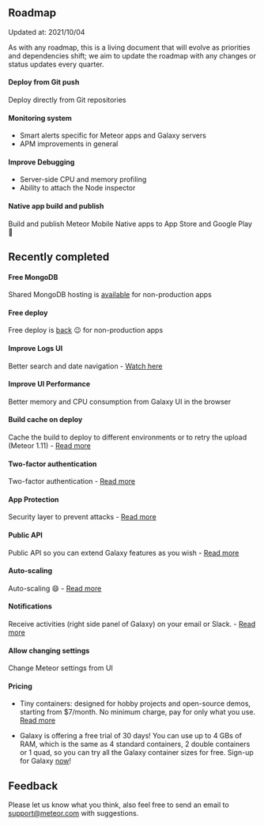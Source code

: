 ## Roadmap
Updated at: 2021/10/04

As with any roadmap, this is a living document that will evolve as priorities and dependencies shift; we aim to update the roadmap with any changes or status updates every quarter. 

#### Deploy from Git push
Deploy directly from Git repositories

#### Monitoring system
- Smart alerts specific for Meteor apps and Galaxy servers
- APM improvements in general

#### Improve Debugging
- Server-side CPU and memory profiling
- Ability to attach the Node inspector
 
#### Native app build and publish
Build and publish Meteor Mobile Native apps to App Store and Google Play :rocket: 

## Recently completed

#### Free MongoDB
Shared MongoDB hosting is [available](https://www.meteor.com/cloud) for non-production apps

#### Free deploy
Free deploy is [back](https://www.meteor.com/cloud) :wink: for non-production apps

#### Improve Logs UI
Better search and date navigation - [Watch here](https://www.youtube.com/watch?v=WPYyHeWM21Q)

#### Improve UI Performance
Better memory and CPU consumption from Galaxy UI in the browser

#### Build cache on deploy
Cache the build to deploy to different environments or to retry the upload (Meteor 1.11) - [Read more](https://galaxy-guide.meteor.com/deploy-guide.html#cache-build)

#### Two-factor authentication
Two-factor authentication - [Read more](https://galaxy-guide.meteor.com/security.html#two-factor-authentication)

#### App Protection
Security layer to prevent attacks - [Read more](https://galaxy-guide.meteor.com/protection.html)

#### Public API
Public API so you can extend Galaxy features as you wish - [Read more](https://galaxy-guide.meteor.com/api.html)

#### Auto-scaling
Auto-scaling :smile: - [Read more](https://galaxy-guide.meteor.com/triggers.html)

#### Notifications
Receive activities (right side panel of Galaxy) on your email or Slack. - [Read more](https://galaxy-guide.meteor.com/notifications.html)

#### Allow changing settings
Change Meteor settings from UI

#### Pricing
- Tiny containers: designed for hobby projects and open-source demos, starting from $7/month. No minimum charge, pay for only what you use. [Read more](https://www.meteor.com/hosting#pricing)

- Galaxy is offering a free trial of 30 days! You can use up to 4 GBs of RAM, which is the same as 4 standard containers, 2 double containers or 1 quad, so you can try all the Galaxy container sizes for free. Sign-up for Galaxy [now](https://www.meteor.com/sign-up)!

## Feedback
Please let us know what you think, also feel free to send an email to support@meteor.com with suggestions.
